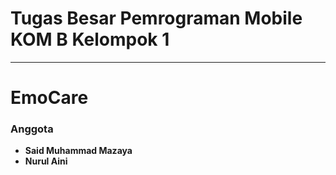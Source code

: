 # Tugas Besar Pemrograman Mobile KOM B Kelompok 1

---

# EmoCare

### Anggota
- **Said Muhammad Mazaya**
- **Nurul Aini**